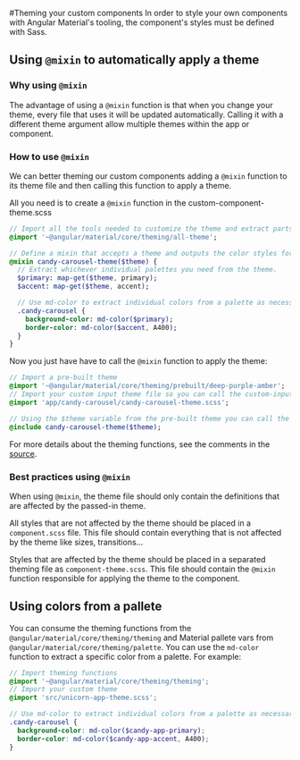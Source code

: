 #Theming your custom components
In order to style your own components with Angular Material's tooling, the component's styles must be defined with Sass.

## Using `@mixin` to automatically apply a theme

### Why using `@mixin`
The advantage of using a `@mixin` function is that when you change your theme, every file that uses it will be updated automatically.
Calling it with a different theme argument allow multiple themes within the app or component.

### How to use `@mixin`
We can better theming our custom components adding a `@mixin` function to its theme file and then calling this function to apply a theme.

All you need is to create a `@mixin` function in the custom-component-theme.scss

```sass
// Import all the tools needed to customize the theme and extract parts of it
@import '~@angular/material/core/theming/all-theme';

// Define a mixin that accepts a theme and outputs the color styles for the component.
@mixin candy-carousel-theme($theme) {
  // Extract whichever individual palettes you need from the theme.
  $primary: map-get($theme, primary);
  $accent: map-get($theme, accent);

  // Use md-color to extract individual colors from a palette as necessary.
  .candy-carousel {
    background-color: md-color($primary);
    border-color: md-color($accent, A400);
  }
}
```
Now you just have have to call the `@mixin` function to apply the theme:

```sass
// Import a pre-built theme
@import '~@angular/material/core/theming/prebuilt/deep-purple-amber';
// Import your custom input theme file so you can call the custom-input-theme function
@import 'app/candy-carousel/candy-carousel-theme.scss';

// Using the $theme variable from the pre-built theme you can call the theming function
@include candy-carousel-theme($theme);
```

For more details about the theming functions, see the comments in the
[source](https://github.com/angular/material2/blob/master/src/lib/core/theming/_theming.scss).

### Best practices using `@mixin`
When using `@mixin`, the theme file should only contain the definitions that are affected by the passed-in theme.

All styles that are not affected by the theme should be placed in a `component.scss` file. This file should contain everything that is not affected by the theme like sizes, transitions...

Styles that are affected by the theme should be placed in a separated theming file as `component-theme.scss`. This file should contain the `@mixin` function responsible for applying the theme to the component.


## Using colors from a pallete
You can consume the theming functions from the `@angular/material/core/theming/theming` and Material pallete vars from `@angular/material/core/theming/palette`. You can use the `md-color` function to extract a specific color from a palette. For example:

```scss
// Import theming functions
@import '~@angular/material/core/theming/theming';
// Import your custom theme
@import 'src/unicorn-app-theme.scss';

// Use md-color to extract individual colors from a palette as necessary.
.candy-carousel {
  background-color: md-color($candy-app-primary);
  border-color: md-color($candy-app-accent, A400);
}
```
